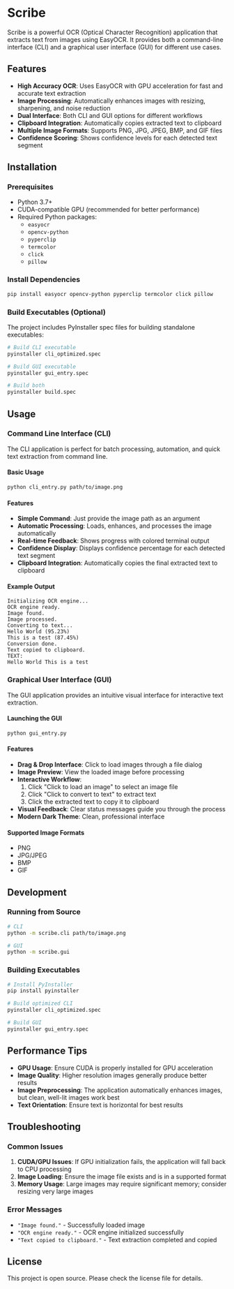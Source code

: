# Scribe

Scribe is a powerful OCR (Optical Character Recognition) application that extracts text from images using EasyOCR. It provides both a command-line interface (CLI) and a graphical user interface (GUI) for different use cases.

## Features

-   **High Accuracy OCR**: Uses EasyOCR with GPU acceleration for fast and accurate text extraction
-   **Image Processing**: Automatically enhances images with resizing, sharpening, and noise reduction
-   **Dual Interface**: Both CLI and GUI options for different workflows
-   **Clipboard Integration**: Automatically copies extracted text to clipboard
-   **Multiple Image Formats**: Supports PNG, JPG, JPEG, BMP, and GIF files
-   **Confidence Scoring**: Shows confidence levels for each detected text segment

## Installation

### Prerequisites

-   Python 3.7+
-   CUDA-compatible GPU (recommended for better performance)
-   Required Python packages:
    -   `easyocr`
    -   `opencv-python`
    -   `pyperclip`
    -   `termcolor`
    -   `click`
    -   `pillow`

### Install Dependencies

```bash
pip install easyocr opencv-python pyperclip termcolor click pillow
```

### Build Executables (Optional)

The project includes PyInstaller spec files for building standalone executables:

```bash
# Build CLI executable
pyinstaller cli_optimized.spec

# Build GUI executable
pyinstaller gui_entry.spec

# Build both
pyinstaller build.spec
```

## Usage

### Command Line Interface (CLI)

The CLI application is perfect for batch processing, automation, and quick text extraction from command line.

#### Basic Usage

```bash
python cli_entry.py path/to/image.png
```

#### Features

-   **Simple Command**: Just provide the image path as an argument
-   **Automatic Processing**: Loads, enhances, and processes the image automatically
-   **Real-time Feedback**: Shows progress with colored terminal output
-   **Confidence Display**: Displays confidence percentage for each detected text segment
-   **Clipboard Integration**: Automatically copies the final extracted text to clipboard

#### Example Output

```
Initializing OCR engine...
OCR engine ready.
Image found.
Image processed.
Converting to text...
Hello World (95.23%)
This is a test (87.45%)
Conversion done.
Text copied to clipboard.
TEXT:
Hello World This is a test
```

### Graphical User Interface (GUI)

The GUI application provides an intuitive visual interface for interactive text extraction.

#### Launching the GUI

```bash
python gui_entry.py
```

#### Features

-   **Drag & Drop Interface**: Click to load images through a file dialog
-   **Image Preview**: View the loaded image before processing
-   **Interactive Workflow**:
    1. Click "Click to load an image" to select an image file
    2. Click "Click to convert to text" to extract text
    3. Click the extracted text to copy it to clipboard
-   **Visual Feedback**: Clear status messages guide you through the process
-   **Modern Dark Theme**: Clean, professional interface

#### Supported Image Formats

-   PNG
-   JPG/JPEG
-   BMP
-   GIF

## Development

### Running from Source

```bash
# CLI
python -m scribe.cli path/to/image.png

# GUI
python -m scribe.gui
```

### Building Executables

```bash
# Install PyInstaller
pip install pyinstaller

# Build optimized CLI
pyinstaller cli_optimized.spec

# Build GUI
pyinstaller gui_entry.spec
```

## Performance Tips

-   **GPU Usage**: Ensure CUDA is properly installed for GPU acceleration
-   **Image Quality**: Higher resolution images generally produce better results
-   **Image Preprocessing**: The application automatically enhances images, but clean, well-lit images work best
-   **Text Orientation**: Ensure text is horizontal for best results

## Troubleshooting

### Common Issues

1. **CUDA/GPU Issues**: If GPU initialization fails, the application will fall back to CPU processing
2. **Image Loading**: Ensure the image file exists and is in a supported format
3. **Memory Usage**: Large images may require significant memory; consider resizing very large images

### Error Messages

-   `"Image found."` - Successfully loaded image
-   `"OCR engine ready."` - OCR engine initialized successfully
-   `"Text copied to clipboard."` - Text extraction completed and copied

## License

This project is open source. Please check the license file for details.
